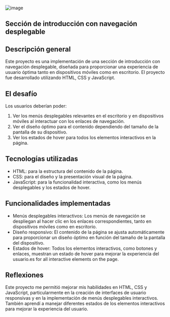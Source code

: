 ![image](https://github.com/vircastillo75/intro-section-with-dropdown-navigation/assets/127612492/cdaf941d-df70-4b6f-9110-864945370c5c)


## Sección de introducción con navegación desplegable

## Descripción general
Este proyecto es una implementación de una sección de introducción con navegación desplegable, diseñada para proporcionar una experiencia de usuario óptima tanto en dispositivos móviles como en escritorio. El proyecto fue desarrollado utilizando HTML, CSS y JavaScript.

## El desafío
Los usuarios deberían poder:
1. Ver los menús desplegables relevantes en el escritorio y en dispositivos móviles al interactuar con los enlaces de navegación.
2. Ver el diseño óptimo para el contenido dependiendo del tamaño de la pantalla de su dispositivo.
3. Ver los estados de hover para todos los elementos interactivos en la página.

## Tecnologías utilizadas
* HTML: para la estructura del contenido de la página.
* CSS: para el diseño y la presentación visual de la página.
* JavaScript: para la funcionalidad interactiva, como los menús desplegables y los estados de hover.

## Funcionalidades implementadas
* Menús desplegables interactivos: Los menús de navegación se despliegan al hacer clic en los enlaces correspondientes, tanto en dispositivos móviles como en escritorio.
* Diseño responsivo: El contenido de la página se ajusta automáticamente para proporcionar un diseño óptimo en función del tamaño de la pantalla del dispositivo.
* Estados de hover: Todos los elementos interactivos, como botones y enlaces, muestran un estado de hover para mejorar la experiencia del usuario.es for all interactive elements on the page.

## Reflexiones
Este proyecto me permitió mejorar mis habilidades en HTML, CSS y JavaScript, particularmente en la creación de interfaces de usuario responsivas y en la implementación de menús desplegables interactivos. También aprendí a manejar diferentes estados de los elementos interactivos para mejorar la experiencia del usuario.


